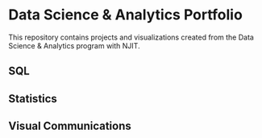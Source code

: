 # Data Science & Analytics Portfolio
This repository contains projects and visualizations created from the Data Science & Analytics program with NJIT.

## SQL

## Statistics

## Visual Communications
